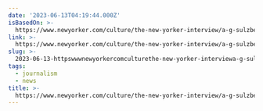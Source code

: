 ```yaml
---
date: '2023-06-13T04:19:44.000Z'
isBasedOn: >-
  https://www.newyorker.com/culture/the-new-yorker-interview/a-g-sulzberger-on-the-battles-within-and-against-the-new-york-times
link: >-
  https://www.newyorker.com/culture/the-new-yorker-interview/a-g-sulzberger-on-the-battles-within-and-against-the-new-york-times
slug: >-
  2023-06-13-httpswwwnewyorkercomculturethe-new-yorker-interviewa-g-sulzberger-on-the-battles-within-and-against-the-new-york-times
tags:
  - journalism
  - news
title: >-
  https://www.newyorker.com/culture/the-new-yorker-interview/a-g-sulzberger-on-the-battles-within-and-against-the-new-york-times
---
```


